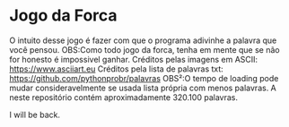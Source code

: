 # Jogo da Forca
O intuito desse jogo é fazer com que o programa adivinhe a palavra que você pensou.
OBS:Como todo jogo da forca, tenha em mente que se não for honesto é impossivel ganhar.
Créditos pelas imagens em ASCII: https://www.asciiart.eu 
Créditos pela lista de palavras txt: https://github.com/pythonprobr/palavras
OBS²:O tempo de loading pode mudar consideravelmente se usada lista própria com menos palavras. A neste repositório 
contém aproximadamente 320.100 palavras.

I will be back.
